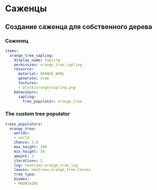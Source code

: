 # Саженцы

## Создание саженца для собственного дерева

### Саженец

```yaml
items:
  orange_tree_sapling:
    display_name: Sapling
    permission: orange_tree_sapling
    resource:
      material: ORANGE_WOOL
      generate: true
      textures:
      - block/orange/sapling.png
    behaviours:
      sapling:
        tree_populator: orange_tree
```

### The custom tree populator

```yaml
trees_populators:
  orange_tree:
    worlds:
    - world
    chance: 5.0
    max_height: 100
    min_height: 50
    amount: 3
    iterations: 2
    log: newtrees:orange_tree_log
    leaves: newtrees:orange_tree_leaves
    tree_type: 
    biomes:
    - MOUNTAINS
```

